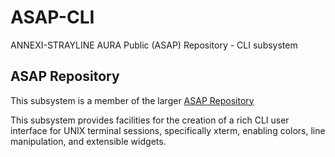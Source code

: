 # ASAP-CLI
ANNEXI-STRAYLINE AURA Public (ASAP) Repository - CLI subsystem

## ASAP Repository

This subsystem is a member of the larger [ASAP Repository](https://github.com/annexi-strayline/)

This subsystem provides facilities for the creation of a rich CLI user interface for UNIX terminal sessions, specifically xterm, enabling colors, line manipulation, and extensible widgets.
